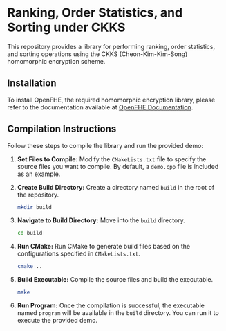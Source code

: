 # Ranking, Order Statistics, and Sorting under CKKS

This repository provides a library for performing ranking, order statistics, and sorting operations using the CKKS (Cheon-Kim-Kim-Song) homomorphic encryption scheme.

## Installation

To install OpenFHE, the required homomorphic encryption library, please refer to the documentation available at [OpenFHE Documentation](https://openfhe-development.readthedocs.io/en/latest/).

## Compilation Instructions

Follow these steps to compile the library and run the provided demo:

1. **Set Files to Compile:** Modify the `CMakeLists.txt` file to specify the source files you want to compile. By default, a `demo.cpp` file is included as an example.

2. **Create Build Directory:** Create a directory named `build` in the root of the repository.

    ```bash
    mkdir build
    ```

3. **Navigate to Build Directory:** Move into the `build` directory.

    ```bash
    cd build
    ```

4. **Run CMake:** Run CMake to generate build files based on the configurations specified in `CMakeLists.txt`.

    ```bash
    cmake ..
    ```

5. **Build Executable:** Compile the source files and build the executable.

    ```bash
    make
    ```

6. **Run Program:** Once the compilation is successful, the executable named `program` will be available in the `build` directory. You can run it to execute the provided demo.
